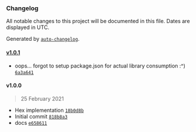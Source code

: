 ### Changelog

All notable changes to this project will be documented in this file. Dates are displayed in UTC.

Generated by [`auto-changelog`](https://github.com/CookPete/auto-changelog).

#### [v1.0.1](https://github.com/nbsolutions-ca/hex/compare/v1.0.0...v1.0.1)

- oops... forgot to setup package.json for actual library consumption :^) [`6a3a641`](https://github.com/nbsolutions-ca/hex/commit/6a3a64169b892490640a87882436f1c63cc574da)

#### v1.0.0

> 25 February 2021

- Hex implementation [`18b0d8b`](https://github.com/nbsolutions-ca/hex/commit/18b0d8b5672ff4737f14d5015bbba5547d50f349)
- Initial commit [`818b8a3`](https://github.com/nbsolutions-ca/hex/commit/818b8a337326cb206ab52f2d9d171f5170fa536a)
- docs [`e658611`](https://github.com/nbsolutions-ca/hex/commit/e6586119dad698d14d7a18bc8f1343601372f890)
